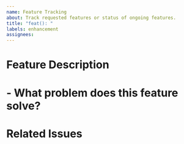 ```yaml
---
name: Feature Tracking
about: Track requested features or status of ongoing features.
title: "feat(): "
labels: enhancement
assignees:
---
```


<!--Put `tui` or `core` inside the parentheses in the title -->

# Feature Description
<!-- Describe the feature you want to be added. -->

# - What problem does this feature solve?

# Related Issues
<!-- List any related issues here. If none, please remove this section. -->
